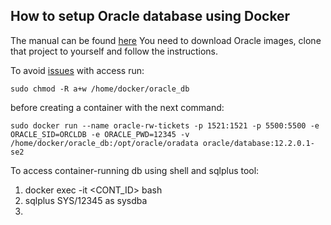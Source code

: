 ## How to setup Oracle database using Docker
The manual can be found [here](https://github.com/oracle/docker-images/tree/master/OracleDatabase)
You need to download Oracle images, clone that project to yourself and follow the instructions.

To avoid [issues](https://github.com/oracle/docker-images/issues/439) with access run:

``
sudo chmod -R a+w /home/docker/oracle_db
``

before creating a container with the next command:

``
sudo docker run --name oracle-rw-tickets -p 1521:1521 -p 5500:5500 -e ORACLE_SID=ORCLDB -e ORACLE_PWD=12345 -v /home/docker/oracle_db:/opt/oracle/oradata oracle/database:12.2.0.1-se2 
``

To access container-running db using shell and sqlplus tool:
1. docker exec -it <CONT_ID> bash
2. sqlplus SYS/12345 as sysdba
3. 